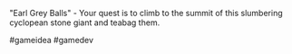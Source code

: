 "Earl Grey Balls" - Your quest is to climb to the summit of this slumbering cyclopean stone giant and teabag them.

#gameidea #gamedev